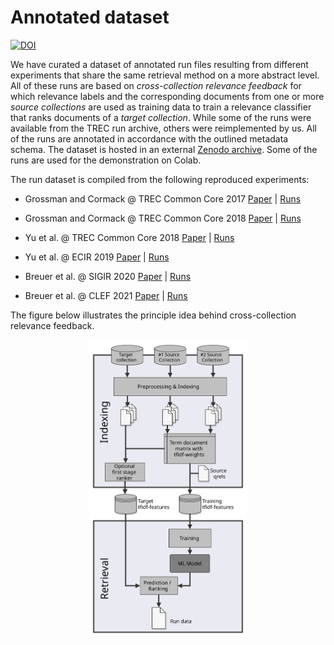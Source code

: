 # Annotated dataset

[![DOI](https://zenodo.org/badge/DOI/10.5281/zenodo.5997491.svg)](https://doi.org/10.5281/zenodo.5997491)

We have curated a dataset of annotated run files resulting from different experiments that share the same retrieval method on a more abstract level. All of these runs are based on *cross-collection relevance feedback* for which relevance labels and the corresponding documents from one or more *source collections* are used as training data to train a relevance classifier that ranks documents of a *target collection*. While some of the runs were available from the TREC run archive, others were reimplemented by us. All of the runs are annotated in accordance with the outlined metadata schema. The dataset is hosted in an external [Zenodo archive](https://doi.org/10.5281/zenodo.5997491). Some of the runs are used for the demonstration on Colab.

The run dataset is compiled from the following reproduced experiments:

- Grossman and Cormack @ TREC Common Core 2017 [Paper](https://trec.nist.gov/pubs/trec26/papers/MRG_UWaterloo-CC.pdf) | [Runs](https://trec.nist.gov/) 

- Grossman and Cormack @ TREC Common Core 2018 [Paper](https://trec.nist.gov/pubs/trec27/papers/MRG_UWaterloo-CC.pdf) | [Runs](https://trec.nist.gov/) 

- Yu et al. @ TREC Common Core 2018 [Paper](https://trec.nist.gov/pubs/trec27/papers/h2oloo-CC.pdf) | [Runs](https://github.com/castorini/Anserini/blob/master/docs/runbook-trec2018-h2oloo.md)

- Yu et al. @ ECIR 2019 [Paper](https://link.springer.com/chapter/10.1007/978-3-030-15712-8_26) | [Runs](https://github.com/castorini/anserini/blob/master/docs/runbook-ecir2019-ccrf.md)

- Breuer et al. @ SIGIR 2020 [Paper](https://dl.acm.org/doi/10.1145/3397271.3401036) | [Runs](https://zenodo.org/record/3856042) 

- Breuer et al. @ CLEF 2021 [Paper](https://link.springer.com/chapter/10.1007/978-3-030-85251-1_5) | [Runs](https://zenodo.org/record/4105885)

The figure below illustrates the principle idea behind cross-collection relevance feedback.

<p align="center">
  <img src="../assets/images/ccrf.svg"  style="width:50%;"/>
</p>
